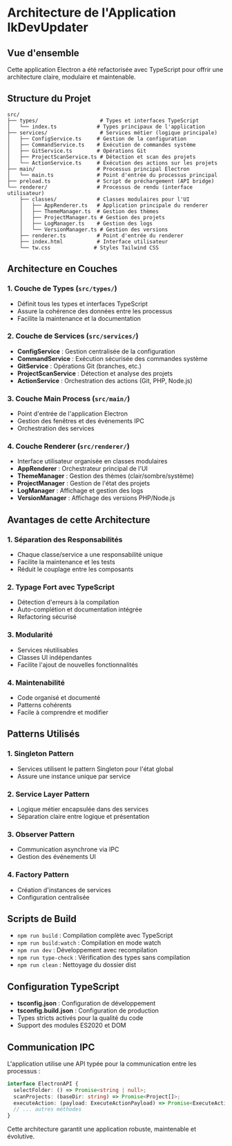 # Architecture de l'Application IkDevUpdater

## Vue d'ensemble

Cette application Electron a été refactorisée avec TypeScript pour offrir une architecture claire, modulaire et maintenable.

## Structure du Projet

```
src/
├── types/                    # Types et interfaces TypeScript
│   └── index.ts             # Types principaux de l'application
├── services/                 # Services métier (logique principale)
│   ├── ConfigService.ts     # Gestion de la configuration
│   ├── CommandService.ts    # Exécution de commandes système
│   ├── GitService.ts        # Opérations Git
│   ├── ProjectScanService.ts # Détection et scan des projets
│   └── ActionService.ts     # Exécution des actions sur les projets
├── main/                    # Processus principal Electron
│   └── main.ts              # Point d'entrée du processus principal
├── preload.ts               # Script de préchargement (API bridge)
└── renderer/                # Processus de rendu (interface utilisateur)
    ├── classes/             # Classes modulaires pour l'UI
    │   ├── AppRenderer.ts   # Application principale du renderer
    │   ├── ThemeManager.ts  # Gestion des thèmes
    │   ├── ProjectManager.ts # Gestion des projets
    │   ├── LogManager.ts    # Gestion des logs
    │   └── VersionManager.ts # Gestion des versions
    ├── renderer.ts          # Point d'entrée du renderer
    ├── index.html           # Interface utilisateur
    └── tw.css              # Styles Tailwind CSS
```

## Architecture en Couches

### 1. Couche de Types (`src/types/`)
- Définit tous les types et interfaces TypeScript
- Assure la cohérence des données entre les processus
- Facilite la maintenance et la documentation

### 2. Couche de Services (`src/services/`)
- **ConfigService** : Gestion centralisée de la configuration
- **CommandService** : Exécution sécurisée des commandes système
- **GitService** : Opérations Git (branches, etc.)
- **ProjectScanService** : Détection et analyse des projets
- **ActionService** : Orchestration des actions (Git, PHP, Node.js)

### 3. Couche Main Process (`src/main/`)
- Point d'entrée de l'application Electron
- Gestion des fenêtres et des événements IPC
- Orchestration des services

### 4. Couche Renderer (`src/renderer/`)
- Interface utilisateur organisée en classes modulaires
- **AppRenderer** : Orchestrateur principal de l'UI
- **ThemeManager** : Gestion des thèmes (clair/sombre/système)
- **ProjectManager** : Gestion de l'état des projets
- **LogManager** : Affichage et gestion des logs
- **VersionManager** : Affichage des versions PHP/Node.js

## Avantages de cette Architecture

### 1. **Séparation des Responsabilités**
- Chaque classe/service a une responsabilité unique
- Facilite la maintenance et les tests
- Réduit le couplage entre les composants

### 2. **Typage Fort avec TypeScript**
- Détection d'erreurs à la compilation
- Auto-complétion et documentation intégrée
- Refactoring sécurisé

### 3. **Modularité**
- Services réutilisables
- Classes UI indépendantes
- Facilite l'ajout de nouvelles fonctionnalités

### 4. **Maintenabilité**
- Code organisé et documenté
- Patterns cohérents
- Facile à comprendre et modifier

## Patterns Utilisés

### 1. **Singleton Pattern**
- Services utilisent le pattern Singleton pour l'état global
- Assure une instance unique par service

### 2. **Service Layer Pattern**
- Logique métier encapsulée dans des services
- Séparation claire entre logique et présentation

### 3. **Observer Pattern**
- Communication asynchrone via IPC
- Gestion des événements UI

### 4. **Factory Pattern**
- Création d'instances de services
- Configuration centralisée

## Scripts de Build

- `npm run build` : Compilation complète avec TypeScript
- `npm run build:watch` : Compilation en mode watch
- `npm run dev` : Développement avec recompilation
- `npm run type-check` : Vérification des types sans compilation
- `npm run clean` : Nettoyage du dossier dist

## Configuration TypeScript

- **tsconfig.json** : Configuration de développement
- **tsconfig.build.json** : Configuration de production
- Types stricts activés pour la qualité du code
- Support des modules ES2020 et DOM

## Communication IPC

L'application utilise une API typée pour la communication entre les processus :

```typescript
interface ElectronAPI {
  selectFolder: () => Promise<string | null>;
  scanProjects: (baseDir: string) => Promise<Project[]>;
  executeAction: (payload: ExecuteActionPayload) => Promise<ExecuteActionResponse>;
  // ... autres méthodes
}
```

Cette architecture garantit une application robuste, maintenable et évolutive.
